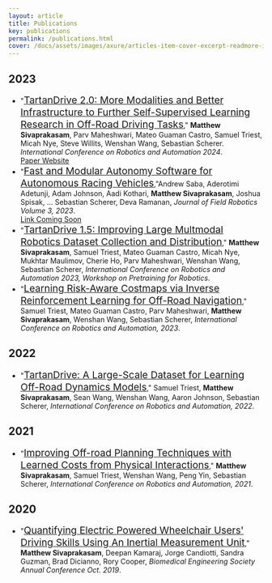 ```yaml
---
layout: article
title: Publications
key: publications
permalink: /publications.html
cover: /docs/assets/images/axure/articles-item-cover-excerpt-readmore-info.jpg
---
```


<!-- ## 2023 -->
<!-- *  test article -->

<link rel="stylesheet" href="/assets/css/main.css"><link rel="stylesheet" href="https://use.fontawesome.com/releases/v6.4.2/css/all.css" >
<link rel="stylesheet" href="https://cdn.jsdelivr.net/gh/jpswalsh/academicons@1/css/academicons.min.css">


<h2 id="2023">2023</h2>
<ul>
  <li>"<a href="https://matthewjsiv.github.io/tdrive_test.github.io/" style="font-size: 1.2rem" target="_blank">TartanDrive 2.0: More Modalities and Better Infrastructure to Further Self-Supervised Learning Research in Off-Road Driving Tasks</a>," <b>Matthew Sivaprakasam</b>, Parv Maheshwari, Mateo Guaman Castro, Samuel Triest, Micah Nye, Steve Willits, Wenshan Wang, Sebastian Scherer. <em>International Conference on Robotics and Automation 2024</em>. <br />
<!-- [[PDF](https://arxiv.org/pdf/2306.11845)] [[Video](https://youtu.be/qOU5gI7JshI)] [[Code](https://github.com/castacks/trochoids)] [<a href="/trochoids" style="color:orange">Research Page</a>] -->
<a class="button button--outline-info button--rounded" href="https://matthewjsiv.github.io/tdrive_test.github.io/" target="_blank"><i class="fa-regular fa-file-pdf"></i></a>
<!-- <a class="button button--outline-info button--rounded" href="#interactive-demo" target="_blank"><i class="ai ai-doi"></i></a> -->
<!-- <a class="button button--outline-info button--rounded" href="https://arxiv.org/pdf/2311.00815.pdf" target="_blank"><i class="ai ai-arxiv"></i></a> -->
<!-- <a class="button button--outline-info button--rounded" href="https://youtu.be/qOU5gI7JshI" target="_blank"><i class="fa-brands fa-youtube fa-1x"></i></a> -->
<a class="button button--outline-info button--rounded" href="https://github.com/castacks/tartan_drive_2.0" target="_blank"><i class="fa-brands fa-github"></i></a>
<a class="button button--outline-warning button--rounded" href="https://theairlab.org/TartanDrive2"><i class="fa-solid fa-laptop-code"></i>  Paper Website
</a>
</li>
  <!-- <li>"<a href="https://arxiv.org/pdf/2311.00815.pdf" style="font-size: 1.2rem" target="_blank">PIAug - Physics Informed Augmentation for Learning Vehicle Dynamics for Off-Road Navigation (In Submission)</a>," Parv Maheshwari, Wenshan Wang, Samuel Triest, <b>Matthew Sivaprakasam</b>, Shubhra Aich, John Rogers, Jason Gregory, Sebastian Scherer, <em>International Conference on Robotics and Automation 2024</em>. <br />
<a class="button button--outline-info button--rounded" href="https://arxiv.org/pdf/2311.00815.pdf" target="_blank"><i class="ai ai-arxiv"></i></a>
</li> -->
  <li>"<a href="" style="font-size: 1.2rem" target="_blank">Fast and Modular Autonomy Software for Autonomous Racing Vehicles</a>,"Andrew Saba, Aderotimi Adetunji, Adam Johnson, Aadi Kothari, <b>Matthew Sivaprakasam</b>, Joshua Spisak, ... Sebastian Scherer, Deva Ramanan, <em>Journal of Field Robotics Volume 3, 2023</em>. <br />
<!-- [[PDF](https://openaccess.thecvf.com/content/CVPR2023/papers/Wang_PyPose_A_Library_for_Robot_Learning_With_Physics-Based_Optimization_CVPR_2023_paper.pdf)] [[Video](https://youtu.be/XDtUDIWuGng)] [[Code](https://github.com/pypose/pypose)] -->
<a class="button button--outline-warning button--rounded" href="" target="_blank"><i class="fa-solid fa-laptop-code"></i>  Link Coming Soon
</a></li>
<li>"<a href="https://openreview.net/forum?id=7Y1pnhFJUT" style="font-size: 1.2rem" target="_blank">TartanDrive 1.5: Improving Large Multmodal Robotics Dataset Collection and Distribution</a>," <b>Matthew Sivaprakasam</b>, Samuel Triest, Mateo Guaman Castro, Micah Nye, Mukhtar Maulimov, Cherie Ho, Parv Maheshwari, Wenshan Wang, Sebastian Scherer, <em>International Conference on Robotics and Automation 2023, Workshop on Pretraining for Robotics</em>. <br />
<!-- [[Code](https://github.com/ashimas11/python-metar)] -->
<a class="button button--outline-info button--rounded" href="https://openreview.net/forum?id=7Y1pnhFJUT" target="_blank"><i class="ai ai-arxiv"></i></a>
</li>
<li>"<a href="https://arxiv.org/abs/2302.00134" style="font-size: 1.2rem" target="_blank">Learning Risk-Aware Costmaps via Inverse Reinforcement Learning for Off-Road Navigation</a>," Samuel Triest, Mateo Guaman Castro, Parv Maheshwari, <b>Matthew Sivaprakasam</b>, Wenshan Wang, Sebastian Scherer, <em>International Conference on Robotics and Automation, 2023</em>. <br />
<!-- [[Code](https://github.com/ashimas11/python-metar)] -->
<a class="button button--outline-info button--rounded" href="https://arxiv.org/abs/2302.00134" target="_blank"><i class="ai ai-arxiv"></i></a>
<a class="button button--outline-info button--rounded" href="https://ieeexplore.ieee.org/document/10161268" target="_blank"><i class="fa fa-globe"></i></a>
</li>
</ul>


<h2 id="2022">2022</h2>
<ul>
<li>"<a href="https://arxiv.org/abs/2205.01791" style="font-size: 1.2rem" target="_blank">TartanDrive: A Large-Scale Dataset for Learning Off-Road Dynamics Models</a>," Samuel Triest, <b>Matthew Sivaprakasam</b>, Sean Wang, Wenshan Wang, Aaron Johnson, Sebastian Scherer, <em>International Conference on Robotics and Automation, 2022</em>. <br />
<!-- [[Code](https://github.com/ashimas11/python-metar)] -->
<a class="button button--outline-info button--rounded" href="https://arxiv.org/abs/2205.01791" target="_blank"><i class="ai ai-arxiv"></i></a>
<a class="button button--outline-info button--rounded" href="https://ieeexplore.ieee.org/abstract/document/9811648" target="_blank"><i class="fa fa-globe"></i></a>
<a class="button button--outline-info button--rounded" href="https://github.com/castacks/tartan_drive" target="_blank"><i class="fa-brands fa-github"></i></a>
</li>
</ul>

<h2 id="2021">2021</h2>
<ul>
<li>"<a href="/assets/media/ICRA_Paper_2021.pdf" style="font-size: 1.2rem" target="_blank">Improving Off-road Planning Techniques with Learned Costs from Physical Interactions</a>," <b>Matthew Sivaprakasam</b>, Samuel Triest, Wenshan Wang, Peng Yin, Sebastian Scherer, <em>International Conference on Robotics and Automation, 2021</em>. <br />
<!-- [[Code](https://github.com/ashimas11/python-metar)] -->
<a class="button button--outline-info button--rounded" href="/assets/media/ICRA_Paper_2021.pdf" target="_blank"><i class="fa-regular fa-file-pdf"></i></a>
<a class="button button--outline-info button--rounded" href="https://ieeexplore.ieee.org/document/9561881" target="_blank"><i class="fa fa-globe"></i></a>
</li>
</ul>

<h2 id="2020">2020</h2>
<ul>
<li>"<a href="/assets/media/BMES_Abstract.pdf" style="font-size: 1.2rem" target="_blank">Quantifying Electric Powered Wheelchair Users' Driving Skills Using An Inertial Measurement Unit</a>," <b>Matthew Sivaprakasam</b>, Deepan Kamaraj, Jorge Candiotti, Sandra Guzman, Brad Dicianno, Rory Cooper, <em>Biomedical Engineering Society Annual Conference Oct. 2019</em>. <br />
<!-- [[Code](https://github.com/ashimas11/python-metar)] -->
<a class="button button--outline-info button--rounded" href="/assets/media/BMES_Abstract.pdf" target="_blank"><i class="fa-regular fa-file-pdf"></i></a>
</li>
</ul>
